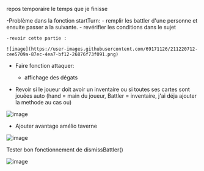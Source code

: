 repos temporaire le temps que je finisse

-Problème dans la fonction startTurn:
	- remplir les battler d'une personne et ensuite passer a la suivante.
	- revérifier les conditions dans le sujet
	
	-revoir cette partie :
	
	![image](https://user-images.githubusercontent.com/69171126/211220712-cee5709a-87ec-4ea7-bf12-26876f73f091.png)

	
- Faire fonction attaquer:
	- affichage des dégats

- Revoir si le joueur doit avoir un inventaire ou si toutes ses cartes sont jouées auto (hand = main du joueur, Battler = inventaire, j'ai déja ajouter la methode au cas ou)

![image](https://user-images.githubusercontent.com/69171126/211220691-09ca24ad-5b89-4b93-88a8-55ff14384c73.png)


- Ajouter avantage amélio taverne

![image](https://user-images.githubusercontent.com/69171126/211220585-bd658c2b-50fc-4424-8272-08ff31acc3b7.png)

Tester bon fonctionnement de dismissBattler()

![image](https://user-images.githubusercontent.com/69171126/211220609-c1aa341f-d8bb-46b6-a5ac-03a1f6cf04d8.png)


